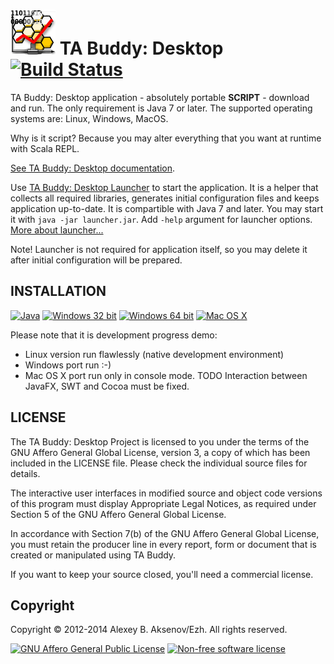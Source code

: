 ![TA Buddy: Desktop Logo](https://raw.githubusercontent.com/digimead/digi-TABuddy-desktop/master/docs/ta.png) TA Buddy: Desktop [![Build Status](https://travis-ci.org/digimead/digi-TABuddy-desktop.png?branch=master)](https://travis-ci.org/digimead/digi-TABuddy-desktop)
========

TA Buddy: Desktop application - absolutely portable **SCRIPT** - download and run. The only requirement is Java 7 or later. The supported operating systems are: Linux, Windows, MacOS.

Why is it script? Because you may alter everything that you want at runtime with Scala REPL.

[See TA Buddy: Desktop documentation](http://digimead.github.io/digi-TABuddy-desktop/).

Use [TA Buddy: Desktop Launcher](http://storage.googleapis.com/digimead/tabuddy-desktop/launcher/0.1/launcher.jar) to start the application. It is a helper that collects all required libraries, generates initial configuration files and keeps application up-to-date. It is compartible with Java 7 and later. You may start it with ```java -jar launcher.jar```. Add ```-help``` argument for launcher options. [More about launcher...](https://github.com/digimead/digi-TABuddy-launcher)

Note! Launcher is not required for application itself, so you may delete it after initial configuration will be prepared.


INSTALLATION
------------

[![Java](https://digimead.github.io/digi-TABuddy-launcher/Java-logo.png)](http://storage.googleapis.com/ezh/launcher.jar)
[![Windows 32 bit](https://digimead.github.io/digi-TABuddy-launcher/Win32-logo.png)](http://storage.googleapis.com/ezh/TABuddyDesktop.msi)
[![Windows 64 bit](https://digimead.github.io/digi-TABuddy-launcher/Win64-logo.png)](http://storage.googleapis.com/ezh/TABuddyDesktop64.msi)
[![Mac OS X](https://digimead.github.io/digi-TABuddy-launcher/Apple-logo.png)](http://storage.googleapis.com/ezh/TA%20Buddy%20(Desktop)%201.0.0.dmg)

Please note that it is development progress demo:
* Linux version run flawlessly (native development environment)
* Windows port run :-)
* Mac OS X port run only in console mode. TODO Interaction between JavaFX, SWT and Cocoa must be fixed.

LICENSE
-------

The TA Buddy: Desktop Project is licensed to you under the terms of
the GNU Affero General Global License, version 3, a copy of which has been
included in the LICENSE file.
Please check the individual source files for details.

The interactive user interfaces in modified source and object code versions
of this program must display Appropriate Legal Notices, as required under
Section 5 of the GNU Affero General Global License.

In accordance with Section 7(b) of the GNU Affero General Global License,
you must retain the producer line in every report, form or document
that is created or manipulated using TA Buddy.

If you want to keep your source closed, you'll need a commercial license.

Copyright
---------

Copyright © 2012-2014 Alexey B. Aksenov/Ezh. All rights reserved.

[![GNU Affero General Public License](http://www.gnu.org/graphics/agplv3-155x51.png)](http://www.gnu.org/licenses/agpl-3.0.html)  [![Non-free software license](http://openclipart.org/image/60px/svg_to_png/26720/baroquon_Add_Money.png)](http://storage.googleapis.com/digimead/CommercialLicense.txt)
